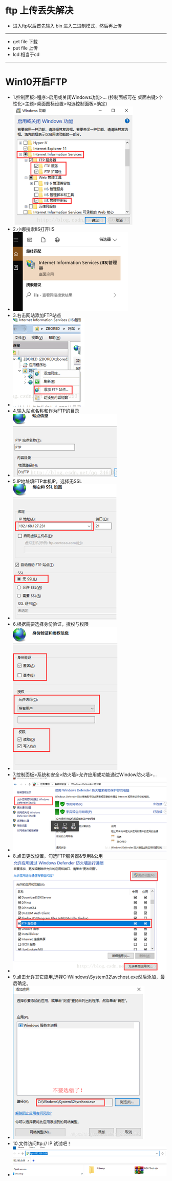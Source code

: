 # ftp 上传丢失解决
- 进入ftp以后首先输入 bin 进入二进制模式，然后再上传 

***
- get file  下载 
- put file  上传
- lcd  相当于cd
***

# Win10开启FTP
- 1.控制面板>程序>启用或关闭Windows功能>…
(控制面板可在 桌面右键>个性化>主题>桌面图标设置>勾选控制面板>确定)
![5d09c1a4e284638b7fff8ed36178f9b1.png](../../../_resources/5d09c1a4e284638b7fff8ed36178f9b1.png)
- 2.小娜搜索IIS打开IIS
- ![de664e1479ab5b00b0a6c3f647de7717.png](../../../_resources/de664e1479ab5b00b0a6c3f647de7717.png)
- 3.右击网站添加FTP站点
- ![25d0fa40dd3805ba2ba96093caa55ac4.png](../../../_resources/25d0fa40dd3805ba2ba96093caa55ac4.png)
- 4.输入站点名称和作为FTP的目录
- ![962fd885e8553f3f529108aa050dbe7b.png](../../../_resources/962fd885e8553f3f529108aa050dbe7b.png)
- 5.IP地址填FTP本机IP，选择无SSL
- ![e836c58af2649128f6b85dbd96de82d2.png](../../../_resources/e836c58af2649128f6b85dbd96de82d2.png)
- 6.根据需要选择身份验证，授权与权限
- ![646a2a8c91fc583b8f224fd766e80884.png](../../../_resources/646a2a8c91fc583b8f224fd766e80884.png)
- 7.控制面板>系统和安全>防火墙>允许应用或功能通过Window防火墙>...
- ![e36312b2c4c467b8f14aea9e9b0e16e9.png](../../../_resources/e36312b2c4c467b8f14aea9e9b0e16e9.png)
- 8.点击更改设置，勾选FTP服务器&专用&公用
- ![9b67bd172608cffa6b96011f78767e20.png](../../../_resources/9b67bd172608cffa6b96011f78767e20.png)
- 9.点击允许其它应用,选择C:\Windows\System32\svchost.exe然后添加，最后确定。
- ![50308838a15b6866a759a81aff55ad1d.png](../../../_resources/50308838a15b6866a759a81aff55ad1d.png)
- 10.文件访问ftp:// IP 试试吧！
- ![a9c477f7d06c8af3bb31541116443d75.png](../../../_resources/a9c477f7d06c8af3bb31541116443d75.png)